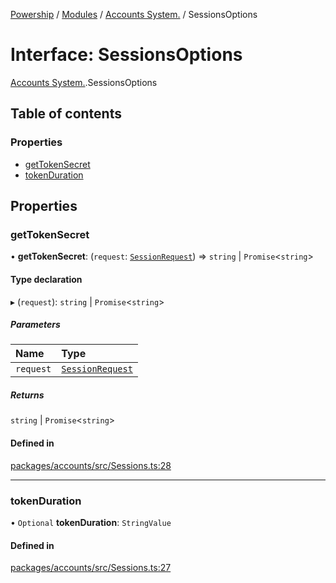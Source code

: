 [Powership](../README.md) / [Modules](../modules.md) / [Accounts System.](../modules/Accounts_System_.md) / SessionsOptions

# Interface: SessionsOptions

[Accounts System.](../modules/Accounts_System_.md).SessionsOptions

## Table of contents

### Properties

- [getTokenSecret](Accounts_System_.SessionsOptions.md#gettokensecret)
- [tokenDuration](Accounts_System_.SessionsOptions.md#tokenduration)

## Properties

### getTokenSecret

• **getTokenSecret**: (`request`: [`SessionRequest`](../modules/Accounts_System_.md#sessionrequest)) => `string` \| `Promise`<`string`\>

#### Type declaration

▸ (`request`): `string` \| `Promise`<`string`\>

##### Parameters

| Name | Type |
| :------ | :------ |
| `request` | [`SessionRequest`](../modules/Accounts_System_.md#sessionrequest) |

##### Returns

`string` \| `Promise`<`string`\>

#### Defined in

[packages/accounts/src/Sessions.ts:28](https://github.com/antoniopresto/powership/blob/2672a73/packages/accounts/src/Sessions.ts#L28)

___

### tokenDuration

• `Optional` **tokenDuration**: `StringValue`

#### Defined in

[packages/accounts/src/Sessions.ts:27](https://github.com/antoniopresto/powership/blob/2672a73/packages/accounts/src/Sessions.ts#L27)
